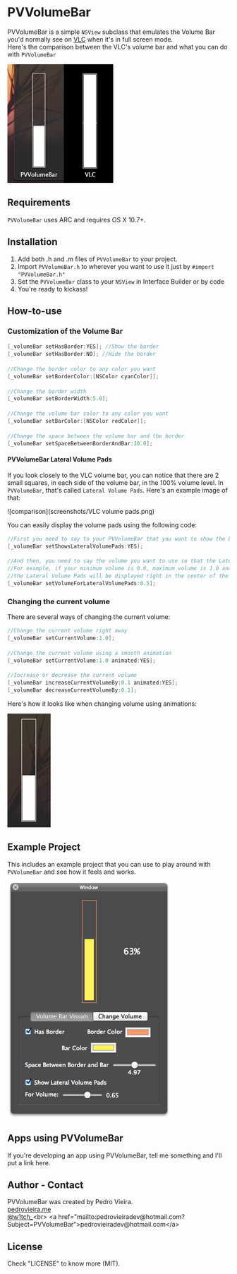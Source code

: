 PVVolumeBar
===========

PVVolumeBar is a simple `NSView` subclass that emulates the Volume Bar you'd normally see on [VLC](http://www.videolan.org/vlc/) when it's in full screen mode.<br>
Here's the comparison between the VLC's volume bar and what you can do with `PVVolumeBar`

<img custom-param="" src="screenshots/comparison.png"/>

## Requirements

`PVVolumeBar` uses ARC and requires OS X 10.7+.

## Installation

1.  Add both .h and .m files of `PVVolumeBar` to your project.
2.  Import `PVVolumeBar.h` to wherever you want to use it just by `#import "PVVolumeBar.h"`
3.  Set the `PVVolumeBar` class to your `NSView` in Interface Builder or by code
4.  You're ready to kickass!


## How-to-use

### Customization of the Volume Bar
``` objective-c
[_volumeBar setHasBorder:YES]; //Show the border
[_volumeBar setHasBorder:NO]; //Hide the border

//Change the border color to any color you want
[_volumeBar setBorderColor:[NSColor cyanColor]];

//Change the border width
[_volumeBar setBorderWidth:5.0];

//Change the volume bar color to any color you want
[_volumeBar setBarColor:[NSColor redColor]];

//Change the space between the volume bar and the border
[_volumeBar setSpaceBetweenBorderAndBar:10.0];
```

#### PVVolumeBar Lateral Volume Pads

If you look closely to the VLC volume bar, you can notice that there are 2 small squares, in each side of the volume bar, in the 100% volume level. In `PVVolumeBar`, that's called `Lateral Volume Pads`. Here's an example image of that:

![comparison](screenshots/VLC volume pads.png)

You can easily display the volume pads using the following code:
``` objective-c
//First you need to say to your PVVolumeBar that you want to show the Lateral Volume Pads
[_volumeBar setShowsLateralVolumePads:YES];

//And then, you need to say the volume you want to use so that the Lateral Volume Pads are displayed there.
//For example, if your minimum volume is 0.0, maximum volume is 1.0 and you set 0.5 as the volume for the Lateral Volume Pads
//the Lateral Volume Pads will be displayed right in the center of the Volume Bar
[_volumeBar setVolumeForLateralVolumePads:0.5];
```

### Changing the current volume

There are several ways of changing the current volume:
``` objective-c
//Change the current volume right away
[_volumeBar setCurrentVolume:1.0];

//Change the current volume using a smooth animation
[_volumeBar setCurrentVolume:1.0 animated:YES];

//Increase or decrease the current volume
[_volumeBar increaseCurrentVolumeBy:0.1 animated:YES];
[_volumeBar decreaseCurrentVolumeBy:0.1];
```
Here's how it looks like when changing volume using animations:

![animation](screenshots/animation.gif)

## Example Project

This includes an example project that you can use to play around with `PVVolumeBar` and see how it feels and works.

![demo](screenshots/PVVolumeBar_example_project.png)

## Apps using PVVolumeBar

If you're developing an app using PVVolumeBar, tell me something and I'll put a link here.

## Author - Contact

PVVolumeBar was created by Pedro Vieira.<br>
[pedrovieira.me](http://pedrovieira.me/)<br>
[@w1tch_](https://twitter.com/w1tch_)<br>
<a href="mailto:pedrovieiradev@hotmail.com?Subject=PVVolumeBar">pedrovieiradev@hotmail.com</a>

## License

Check "LICENSE" to know more (MIT).


